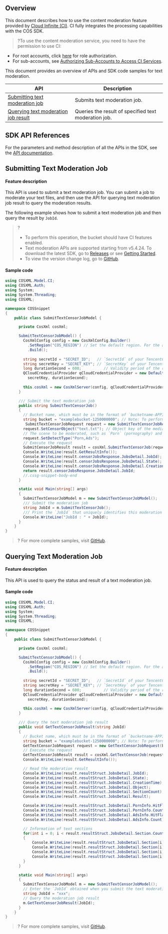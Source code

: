 ## Overview
This document describes how to use the content moderation feature provided by [Cloud Infinite (CI)](https://www.tencentcloud.com/document/product/1045). CI fully integrates the processing capabilities with the COS SDK.

>?To use the content moderation service, you need to have the permission to use CI:
- For root accounts, click [here](https://console.cloud.tencent.com/cam/role/grant?roleName=CI_QCSRole&policyName=QcloudCOSDataFullControl,QcloudAccessForCIRole,QcloudPartAccessForCIRole&principal=eyJzZXJ2aWNlIjoiY2kucWNsb3VkLmNvbSJ9&serviceType=%E6%95%B0%E6%8D%AE%E4%B8%87%E8%B1%A1&s_url=https%3A%2F%2Fconsole.cloud.tencent.com%2Fci) for role authorization.
- For sub-accounts, see [Authorizing Sub-Accounts to Access CI Services](https://intl.cloud.tencent.com/document/product/1045/33450).

This document provides an overview of APIs and SDK code samples for text moderation.

| API | Description |
| ----------------------------------| ---------------------------------- |
| [Submitting text moderation job](https://intl.cloud.tencent.com/document/product/436/48188)  | Submits text moderation job.   |
| [Querying text moderation job result](https://intl.cloud.tencent.com/document/product/436/48189)  | Queries the result of specified text moderation job. |

## SDK API References

For the parameters and method description of all the APIs in the SDK, see the [API documentation](https://cos-dotnet-sdk-doc-1253960454.file.myqcloud.com/).

## Submitting Text Moderation Job

#### Feature description

This API is used to submit a text moderation job. You can submit a job to moderate your text files, and then use the API for querying text moderation job result to query the moderation results.

The following example shows how to submit a text moderation job and then query the result by `JobId`.

>?
> - To perform this operation, the bucket should have CI features enabled.
> - Text moderation APIs are supported starting from v5.4.24. To download the latest SDK, go to [Releases](https://github.com/tencentyun/qcloud-sdk-dotnet/releases) or see [Getting Started](https://intl.cloud.tencent.com/document/product/436/30594).
> - To view the version change log, go to [GitHub](https://github.com/tencentyun/qcloud-sdk-dotnet/blob/master/CHANGELOG.md).
> 


#### Sample code

[//]: #	".cssg-snippet-SubmitTextCensorJobModel"

```cs
using COSXML.Model.CI;
using COSXML.Auth;
using System;
using System.Threading;
using COSXML;

namespace COSSnippet
{
    public class SubmitTextCensorJobModel {

      private CosXml cosXml;

      SubmitTextCensorJobModel() {
        CosXmlConfig config = new CosXmlConfig.Builder()
          .SetRegion("COS_REGION") // Set the default region. For the abbreviations for COS regions, visit https://cloud.tencent.com/document/product/436/6224. 
          .Build();
        
        string secretId = "SECRET_ID";   // `SecretId` of your TencentCloud API key. For more information on how to get it, visit https://console.cloud.tencent.com/cam/capi.
        string secretKey = "SECRET_KEY"; // `SecretKey` of your TencentCloud API key. For more information on how to get it, visit https://console.cloud.tencent.com/cam/capi.
        long durationSecond = 600;          // Validity period of the request signature in seconds
        QCloudCredentialProvider qCloudCredentialProvider = new DefaultQCloudCredentialProvider(secretId, 
          secretKey, durationSecond);
        
        this.cosXml = new CosXmlServer(config, qCloudCredentialProvider);
      }

      /// Submit the text moderation job
      public string SubmitTextCensorJob()
      {
        // Bucket name, which must be in the format of `bucketname-APPID`. For more information on how to get the `APPID`, visit https://console.cloud.tencent.com/developer.
        string bucket = "examplebucket-1250000000"; // Note: To perform this operation, the bucket should have the content moderation feature enabled.
         SubmitTextCensorJobRequest request = new SubmitTextCensorJobRequest(bucket);
        request.SetCensorObject("text.txt"); // Object key of the media file, which should be replaced with that of the actual media file in the bucket.
        // The scene to be moderated, such as `Porn` (pornography) and `Ads` (advertising). You can pass in multiple types and separate them by comma, such as `Porn,Ads`.
        request.SetDetectType("Porn,Ads");
        // Execute the request
        SubmitCensorJobResult result = cosXml.SubmitTextCensorJob(request);
        Console.WriteLine(result.GetResultInfo());
        Console.WriteLine(result.censorJobsResponse.JobsDetail.JobId);
        Console.WriteLine(result.censorJobsResponse.JobsDetail.State);
        Console.WriteLine(result.censorJobsResponse.JobsDetail.CreationTime);
        return result.censorJobsResponse.JobsDetail.JobId;
        //.cssg-snippet-body-end
      }

      static void Main(string[] args)
      {
        SubmitTextCensorJobModel m = new SubmitTextCensorJobModel();
        /// Submit the moderation job
        string JobId = m.SubmitTextCensorJob();
        /// Print the `JobId` that uniquely identifies this moderation job
        Console.WriteLine("JobId : " + JobId);
      }
    }
}

```

>? For more complete samples, visit [GitHub](https://github.com/tencentyun/cos-snippets/blob/master/dotnet/dist/SubmitTextCensorJob.cs).
>



## Querying Text Moderation Job

#### Feature description

This API is used to query the status and result of a text moderation job.

#### Sample code

[//]: #	".cssg-snippet-SubmitTextCensorJobModel"

```cs
using COSXML.Model.CI;
using COSXML.Auth;
using System;
using System.Threading;
using COSXML;

namespace COSSnippet
{
    public class SubmitTextCensorJobModel {

      private CosXml cosXml;

      SubmitTextCensorJobModel() {
        CosXmlConfig config = new CosXmlConfig.Builder()
          .SetRegion("COS_REGION") // Set the default region. For the abbreviations for COS regions, visit https://cloud.tencent.com/document/product/436/6224. 
          .Build();
        
        string secretId = "SECRET_ID";   // `SecretId` of your TencentCloud API key. For more information on how to get it, visit https://console.cloud.tencent.com/cam/capi.
        string secretKey = "SECRET_KEY"; // `SecretKey` of your TencentCloud API key. For more information on how to get it, visit https://console.cloud.tencent.com/cam/capi.
        long durationSecond = 600;          // Validity period of the request signature in seconds
        QCloudCredentialProvider qCloudCredentialProvider = new DefaultQCloudCredentialProvider(secretId, 
          secretKey, durationSecond);
        
        this.cosXml = new CosXmlServer(config, qCloudCredentialProvider);
      }

      /// Query the text moderation job result
      public void GetTextCensorJobResult(string JobId)
      {
        // Bucket name, which must be in the format of `bucketname-APPID`. For more information on how to get the `APPID`, visit https://console.cloud.tencent.com/developer.
        string bucket = "examplebucket-1250000000"; // Note: To perform this operation, the bucket should have the content moderation feature enabled.
        GetTextCensorJobRequest request = new GetTextCensorJobRequest(bucket, JobId);
        // Execute the request
        GetTextCensorJobResult result = cosXml.GetTextCensorJob(request);
        Console.WriteLine(result.GetResultInfo());

        // Read the moderation result
        Console.WriteLine(result.resultStruct.JobsDetail.JobId);
        Console.WriteLine(result.resultStruct.JobsDetail.State);
        Console.WriteLine(result.resultStruct.JobsDetail.CreationTime);
        Console.WriteLine(result.resultStruct.JobsDetail.Object);
        Console.WriteLine(result.resultStruct.JobsDetail.SectionCount);
        Console.WriteLine(result.resultStruct.JobsDetail.Result);

        Console.WriteLine(result.resultStruct.JobsDetail.PornInfo.HitFlag);
        Console.WriteLine(result.resultStruct.JobsDetail.PornInfo.Count);
        Console.WriteLine(result.resultStruct.JobsDetail.AdsInfo.HitFlag);
        Console.WriteLine(result.resultStruct.JobsDetail.AdsInfo.Count);

        // Information of text sections
        for(int i = 0; i < result.resultStruct.JobsDetail.Section.Count; i++)
        {
            Console.WriteLine(result.resultStruct.JobsDetail.Section[i].StartByte);
            Console.WriteLine(result.resultStruct.JobsDetail.Section[i].PornInfo.HitFlag);
            Console.WriteLine(result.resultStruct.JobsDetail.Section[i].PornInfo.Score);
            Console.WriteLine(result.resultStruct.JobsDetail.Section[i].PornInfo.Keywords);
        }
      }

      static void Main(string[] args)
      {
        SubmitTextCensorJobModel m = new SubmitTextCensorJobModel();
        // Enter the `JobId` obtained when you submit the text moderation job
        string JobId = "xxx";
        // Query the moderation job result
        m.GetTextCensorJobResult(JobId);
      }
    }
}

```

>? For more complete samples, visit [GitHub](https://github.com/tencentyun/cos-snippets/blob/master/dotnet/dist/SubmitTextCensorJob.cs).
>

